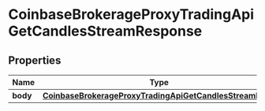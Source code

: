 
# CoinbaseBrokerageProxyTradingApiGetCandlesStreamResponse

## Properties
Name | Type | Description | Notes
------------ | ------------- | ------------- | -------------
**body** | [**CoinbaseBrokerageProxyTradingApiGetCandlesStreamBody**](CoinbaseBrokerageProxyTradingApiGetCandlesStreamBody.md) |  |  [optional]



